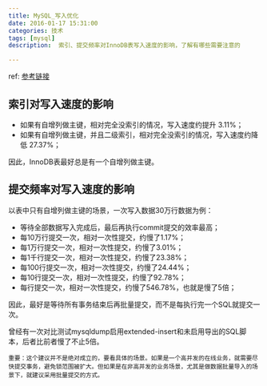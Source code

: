 ```yaml
---
title: MySQL_写入优化
date: 2016-01-17 15:31:00
categories: 技术
tags: [mysql]
description:  索引、提交频率对InnoDB表写入速度的影响，了解有哪些需要注意的

---
```


ref: [参考链接](http://imysql.com/2014/09/24/mysql-optimization-case-how-index-and-commit-rate-affect-innodb-insert.shtml)

## 索引对写入速度的影响

- 如果有自增列做主键，相对完全没索引的情况，写入速度约提升 3.11%；
- 如果有自增列做主键，并且二级索引，相对完全没索引的情况，写入速度约降低 27.37%；

因此，InnoDB表最好总是有一个自增列做主键。

## 提交频率对写入速度的影响

以表中只有自增列做主键的场景，一次写入数据30万行数据为例：

- 等待全部数据写入完成后，最后再执行commit提交的效率最高；
- 每10万行提交一次，相对一次性提交，约慢了1.17%；
- 每1万行提交一次，相对一次性提交，约慢了3.01%；
- 每1千行提交一次，相对一次性提交，约慢了23.38%；
- 每100行提交一次，相对一次性提交，约慢了24.44%；
- 每10行提交一次，相对一次性提交，约慢了92.78%；
- 每行提交一次，相对一次性提交，约慢了546.78%，也就是慢了5倍；

因此，最好是等待所有事务结束后再批量提交，而不是每执行完一个SQL就提交一次。

曾经有一次对比测试mysqldump启用extended-insert和未启用导出的SQL脚本，后者比前者慢了不止5倍。

```
重要：这个建议并不是绝对成立的，要看具体的场景。如果是一个高并发的在线业务，就需要尽快提交事务，避免锁范围被扩大。但如果是在非高并发的业务场景，尤其是做数据批量导入的场景下，就建议采用批量提交的方式。
```
